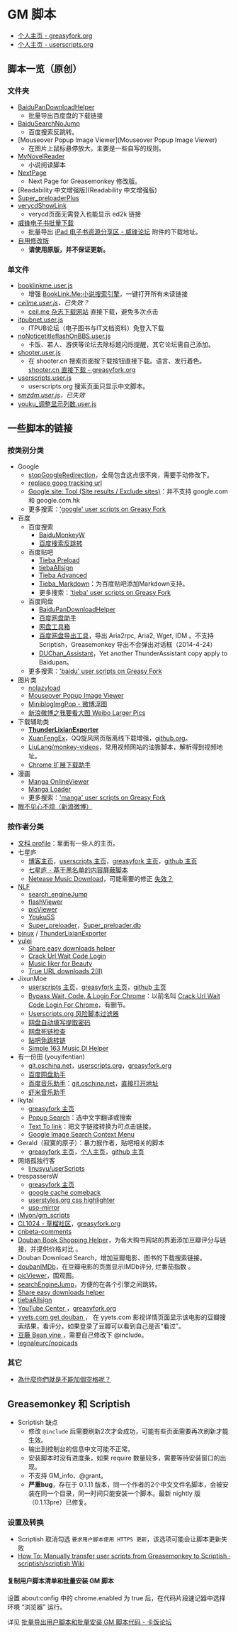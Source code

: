 GM 脚本
========

- [个人主页 - greasyfork.org][greasyfork_ywzhaiqi]
- [个人主页 - userscripts.org][userscripts_ywzhaiqi]

脚本一览（原创）
---------------

### 文件夹

- [BaiduPanDownloadHelper](BaiduPanDownloadHelper)
    - 批量导出百度盘的下载链接
- [BaiduSearchNoJump](BaiduSearchNoJump)
	- 百度搜索反跳转。
- [Mouseover Popup Image Viewer](Mouseover Popup Image Viewer)
    - 在图片上鼠标悬停放大，主要是一些自写的规则。
- [MyNovelReader](MyNovelReader)
	- 小说阅读脚本
- [NextPage](NextPage)
	- Next Page for Greasemonkey 修改版。
- [Readability 中文增强版](Readability 中文增强版)
- [Super_preloaderPlus](Super_preloaderPlus)
- [verycdShowLink](verycdShowLink)
    - verycd页面无需登入也能显示 ed2k 链接
- [威锋电子书批量下载](威锋电子书批量下载)
    - 批量导出 [iPad 电子书资源分享区 - 威锋论坛][] 附件的下载地址。
- [自用修改版](自用修改版)
    - **请使用原版，并不保证更新。**

### 单文件

- [booklinkme.user.js](booklinkme.user.js)
    - 增强 [BookLink.Me:小说搜索引擎][]，一键打开所有未读链接
- *[ceilme.user.js](ceilme.user.js)，已失效？*
    - [ceil.me 杂志下载网站][] 直接下载，避免多次点击
- [itpubnet.user.js](itpubnet.user.js)
    - ITPUB论坛（电子图书与IT文档资料）免登入下载
- [noNoticetitleflashOnBBS.user.js](noNoticetitleflashOnBBS.user.js)
    - 卡饭、若人、游侠等论坛去除标题闪烁提醒，其它论坛需自己添加。
- [shooter.user.js](shooter.user.js)
    - 在 shooter.cn 搜索页面按下载按钮直接下载。语言、发行着色。[shooter.cn 直接下载 - greasyfork.org][3]
- [userscripts.user.js](userscripts.user.js)
    - userscripts.org 搜索页面只显示中文脚本。
- *[smzdm.user.js](smzdm.user.js)，已失效*
- [youku_调整显示列数.user.js](youku_调整显示列数.user.js)


一些脚本的链接
-------------

### 按类别分类

- Google
	- [stopGoogleRedirection][4]，全局包含这点很不爽，需要手动修改下。
	- [replace goog tracking url][5]
	- [Google site: Tool (Site results / Exclude sites)][6]：并不支持 google.com 和 google.com.hk
	- 更多搜索：['google' user scripts on Greasy Fork][7]
- 百度
	- 百度搜索
	    - [BaiduMonkeyW][8]
	    - [百度搜索反跳转][9]
	- 百度贴吧
	    - [Tieba Preload][10]
	    - [tiebaAllsign][11]
	    - [Tieba Advanced][12]
	    - [Tieba_Markdown][13]：为百度贴吧添加Markdown支持。
	    - 更多搜索：['tieba' user scripts on Greasy Fork][14]
	- 百度网盘
	    - [BaiduPanDownloadHelper][15]
	    - [百度网盘助手][16]
	    - [网盘工具箱][17]
	    - [百度网盘导出工具][18]，导出 Aria2rpc, Aria2, Wget, IDM 。不支持 Scriptish，Greasemonkey 导出不会弹出对话框（2014-4-24）
	    - [DUChan_Assistant][19]，Yet another ThunderAssistant copy apply to Baidupan。
	- 更多搜索：['baidu' user scripts on Greasy Fork][20]
- 图片类
    - [nolazyload][21]
    - [Mouseover Popup Image Viewer][22]
    - [MiniblogImgPop - 微博浮图][23]
    - [新浪微博之我要看大图 Weibo Larger Pics][24]
- 下载辅助类
	- **[ThunderLixianExporter][25]**
	- [XuanFengEx][26]，QQ旋风网页版离线下载增强，[github.org][27]。
	- [LiuLang/monkey-videos][28]，常用视频网站的油㺅脚本，解析得到视频地址。
	- [Chrome 扩展下载助手][29]
- 漫画
	- [Manga OnlineViewer][30]
	- [Manga Loader][31]
	- 更多搜索：['manga' user scripts on Greasy Fork][32]
- [眼不见心不烦（新浪微博）][33]

### 按作者分类

- [文科 profile][34]：里面有一些人的主页。
- 七星庐
	- [博客主页][35]，[userscripts 主页][36]，[greasyfork 主页][37]，[github 主页][38]
	- [七星庐 - 基于黑名单的内容屏蔽脚本][39]
	- [Netease Music Download][40]，可能需要的修正 [失效？][41]
- [NLF][42]
	- [search_engineJump][43]
    - [flashViewer][44]
    - [picViewer][45]
    - [YoukuSS][46]
    - [Super_preloader][47]，[Super_preloader.db][48]
- [binux][49] / [ThunderLixianExporter][50]
- [yulei][51]
    - [Share easy downloads helper][52]
    - [Crack Url Wait Code Login][53]
    - [Music liker for Beauty][54]
    - [True URL downloads 2(Ⅱ)][55]
- JixunMoe
	- [userscripts 主页][56]，[greasyfork 主页][57]，[github 主页][58]
	- [Bypass Wait, Code, & Login For Chrome][59]：以前名叫 [Crack Url Wait Code Login For Chrome][60]，有删节。
    - [Userscripts.org 风险脚本过滤器][61]
    - [网盘自动填写提取密码][62]
    - [网盘死链检查][63]
    - [贴吧免跳转链][64]
    - [Simple 163 Music Dl Helper][65]
- 有一份田 (youyifentian)
	- [git.oschina.net][66]，[userscripts.org][67]，[greasyfork.org][68]
	- [百度网盘助手][69]
	- [百度音乐助手][70]：[git.oschina.net][71]，[直接打开地址][72]
	- [虾米音乐助手][73]
- lkytal
	- [greasyfork 主页][74]
	- [Popup Search][75]：选中文字翻译或搜索
	- [Text To link][76]：把文字链接转换为可点击链接。
	- [Google Image Search Context Menu][77]
- Gerald（寂寞的原子）：暴力猴作者，贴吧相关的脚本
	- [greasyfork 主页][78]，[个人主页][79]，[github 主页][80]
- 网络孤独行客
	- [linusyu/userScripts][81]
- trespassersW
	- [greasyfork 主页][82]
	- [google cache comeback][83]
	- [userstyles.org css highlighter][84]
	- [uso-mirror][85]
- [iMyon/gm_scripts][86]
- [CL1024 - 草榴社区][87]，[greasyfork.org][88]
- [cnbeta-comments][89]
- [Douban Book Shopping Helper][90]，为各大购书网站的界面添加豆瓣评分与链接，并提供价格对比 。
- Douban Download Search，增加豆瓣电影、图书的下载搜索链接。
- [doubanIMDb][91]，在豆瓣电影的页面显示IMDb评分, 烂番茄指数 。
- [picViewer][92]，围观图。
- [searchEngineJump][93]，方便的在各个引擎之间跳转。
- [Share easy downloads helper ][94]
- [tiebaAllsign][95]
- [YouTube Center ][96]，[greasyfork.org][97]
- [yyets.com get douban ][98]， 在 yyets.com 影视详情页面显示该电影的豆瓣搜索结果，看评分。如果登录了豆瓣可以看到自己是否“看过”。
- [豆藤 Bean vine ][99]，需要自己修改下 @include。
- [legnaleurc/nopicads][100]

### 其它

- [為什麼你們就是不能加個空格呢？][101]


Greasemonkey 和 Scriptish
-------------------------

- Scriptish 缺点
	- 修改 `@include` 后需要刷新2次才会成功，可能有些页面需要再次刷新才能生效。
	- 输出到控制台的信息中文可能不正常。
	- 安装脚本时没有进度条，如果 require 数量较多，需要等待安装窗口的出现。
	- 不支持 GM_info、@grant。
	- **严重bug**，存在于 0.1.11 版本，同一个作者的2个中文文件名脚本，会被安装在同一个目录，同一时间只能安装一个脚本。最新 nightly 版（0.1.13pre）已修复。

### 设置及转换

- Scriptish 取消勾选 `要求用户脚本使用 HTTPS 更新`，该选项可能会让脚本更新失败
- [How To: Manually transfer user scripts from Greasemonkey to Scriptish · scriptish/scriptish Wiki][102]

#### 复制用户脚本清单和批量安装 GM 脚本

设置 about:config 中的 chrome.enabled 为 true 后，在代码片段速记器中选择环境 “浏览器” 运行。

详见 [批量导出用户脚本和批量安装 GM 脚本代码 - 卡饭论坛][103]


[greasyfork_ywzhaiqi]: https://greasyfork.org/users/145-ywzhaiqi
[userscripts_ywzhaiqi]: http://userscripts.org:8080/users/138842/scripts
[BookLink.Me:小说搜索引擎]: http://booklink.me/
[iPad 电子书资源分享区 - 威锋论坛]: http://bbs.feng.com/thread-htm-fid-224.html



[ceil.me 杂志下载网站]: http://www.ceil.me/
[3]: https://greasyfork.org/scripts/304
[4]: http://userscripts.org:8080/scripts/show/186798
[5]: https://greasyfork.org/scripts/2283-replace-goog-tracking-url
[6]: https://greasyfork.org/scripts/1679-google-site-tool-site-results-exclude-sites
[7]: https://greasyfork.org/scripts/search?q=google
[8]: http://userscripts.org/scripts/show/131861
[9]: http://userscripts.org/scripts/show/161812
[10]: http://userscripts.org/scripts/show/423917
[11]: http://userscripts.org/scripts/show/141939
[12]: http://userscripts.org/scripts/show/152918
[13]: https://greasyfork.org/scripts/1921-tieba-markdown
[14]: https://greasyfork.org/scripts/search?q=tieba
[15]: http://userscripts.org:8080/scripts/show/162138
[16]: https://greasyfork.org/scripts/986-%E7%99%BE%E5%BA%A6%E7%BD%91%E7%9B%98%E5%8A%A9%E6%89%8B
[17]: http://userscripts.org:8080/scripts/show/159911
[18]: http://userscripts.org:8080/scripts/show/178301
[19]: http://userscripts.org:8080/scripts/show/141767
[20]: https://greasyfork.org/scripts/search?q=baidu
[21]: http://userscripts.org/scripts/show/151249
[22]: http://userscripts.org/scripts/show/109262
[23]: http://userscripts.org/scripts/show/83994
[24]: http://userscripts.org/scripts/show/173273
[25]: http://binux.github.io/ThunderLixianExporter/
[26]: https://greasyfork.org/scripts/354-xuanfengex
[27]: https://github.com/rhyzx/xuanfeng-userscript
[28]: https://github.com/LiuLang/monkey-videos
[29]: http://userscripts.org:8080/scripts/show/156472
[30]: https://greasyfork.org/scripts/1319-manga-onlineviewer
[31]: https://greasyfork.org/scripts/692-manga-loader
[32]: https://greasyfork.org/scripts/search?q=manga
[33]: https://greasyfork.org/scripts/1708-%E7%9C%BC%E4%B8%8D%E8%A7%81%E5%BF%83%E4%B8%8D%E7%83%A6-%E6%96%B0%E6%B5%AA%E5%BE%AE%E5%8D%9A/
[34]: https://greasyfork.org/users/54-%E6%96%87%E7%A7%91
[35]: http://qixinglu.com/
[36]: http://userscripts.org:8080/users/78308/scripts
[37]: https://greasyfork.org/users/1359-muzuiget
[38]: https://github.com/muzuiget/greasemonkey-scripts
[39]: http://qixinglu.com/post/blacklist_blocker_greasemonkey_script.html
[40]: https://greasyfork.org/scripts/1099-netease-music-download
[41]: https://greasyfork.org/forum/discussion/531/%E5%A4%B1%E6%95%88#latest
[42]: http://userscripts.org:8080/users/202260/scripts
[43]: http://userscripts.org:8080/scripts/show/84970
[44]: http://userscripts.org:8080/scripts/show/187351
[45]: http://userscripts.org:8080/scripts/show/105741
[46]: http://userscripts.org:8080/scripts/show/84972
[47]: http://userscripts.org:8080/scripts/show/84937
[48]: http://userscripts.org:8080/scripts/show/93080
[49]: https://github.com/binux
[50]: https://github.com/binux/ThunderLixianExporter
[51]: http://userscripts.org:8080/users/494707/scripts
[52]: http://userscripts.org:8080/scripts/show/155175
[53]: http://userscripts.org:8080/scripts/show/153190
[54]: http://userscripts.org:8080/scripts/show/161719
[55]: http://userscripts.org:8080/scripts/show/157556
[56]: http://userscripts.org:8080/users/474953/scripts
[57]: https://greasyfork.org/users/44-jixunmoe
[58]: https://github.com/JixunMoe
[59]: https://greasyfork.org/scripts/125-bypass-wait-code-login-for-chrome
[60]: http://userscripts.org:8080/scripts/show/157621
[61]: http://userscripts.org:8080/scripts/show/164600
[62]: https://greasyfork.org/scripts/1002-%E7%BD%91%E7%9B%98%E8%87%AA%E5%8A%A8%E5%A1%AB%E5%86%99%E6%8F%90%E5%8F%96%E5%AF%86%E7%A0%81
[63]: https://greasyfork.org/scripts/1262-%E7%BD%91%E7%9B%98%E6%AD%BB%E9%93%BE%E6%A3%80%E6%9F%A5
[64]: https://greasyfork.org/scripts/126-%E8%B4%B4%E5%90%A7%E5%85%8D%E8%B7%B3%E8%BD%AC%E9%93%BE
[65]: https://greasyfork.org/scripts/2733-simple-163-music-dl-helper
[66]: http://git.oschina.net/youyifentian
[67]: http://userscripts.org:8080/users/528225/scripts
[68]: https://greasyfork.org/users/297-%E6%9C%89%E4%B8%80%E4%BB%BD%E7%94%B0
[69]: https://greasyfork.org/scripts/986-%E7%99%BE%E5%BA%A6%E7%BD%91%E7%9B%98%E5%8A%A9%E6%89%8B
[70]: https://greasyfork.org/scripts/483-%E7%99%BE%E5%BA%A6%E9%9F%B3%E4%B9%90%E5%8A%A9%E6%89%8B
[71]: http://git.oschina.net/youyifentian/script_baidumusic
[72]: http://git.oschina.net/youyifentian/script_baidumusic/raw/master/baidumusicscript.js
[73]: https://greasyfork.org/scripts/987-%E8%99%BE%E7%B1%B3%E9%9F%B3%E4%B9%90%E5%8A%A9%E6%89%8B
[74]: https://greasyfork.org/users/152-lkytal
[75]: https://greasyfork.org/scripts/340-popup-search
[76]: https://greasyfork.org/scripts/342-text-to-link
[77]: https://greasyfork.org/scripts/344-google-image-search-context-menu
[78]: https://greasyfork.org/users/48-gerald
[79]: http://geraldl.ml/
[80]: https://github.com/gera2ld
[81]: https://github.com/linusyu/userScripts
[82]: https://greasyfork.org/users/5-trespassersw
[83]: https://greasyfork.org/scripts/725-google-cache-comeback
[84]: https://greasyfork.org/scripts/41-userstyles-org-css-highlighter
[85]: https://greasyfork.org/scripts/2222-uso-mirror
[86]: https://github.com/iMyon/gm_scripts
[87]: http://userscripts.org:8080/scripts/show/151695
[88]: https://greasyfork.org/scripts/1983-cl1024
[89]: http://userscripts.org:8080/scripts/show/152818
[90]: http://userscripts.org:8080/scripts/show/172327
[91]: http://userscripts.org:8080/scripts/show/103552
[92]: http://userscripts.org:8080/scripts/show/105741
[93]: http://userscripts.org:8080/scripts/show/84970
[94]: http://userscripts.org:8080/scripts/show/155175
[95]: https://greasyfork.org/scripts/152-tiebaallsign
[96]: http://userscripts.org:8080/scripts/show/114002
[97]: https://greasyfork.org/scripts/943-youtube-center
[98]: http://userscripts.org:8080/scripts/show/131503
[99]: http://userscripts.org:8080/scripts/show/49911
[100]: https://github.com/legnaleurc/nopicads
[101]: https://greasyfork.org/scripts/2185-%E7%82%BA%E4%BB%80%E9%BA%BC%E4%BD%A0%E5%80%91%E5%B0%B1%E6%98%AF%E4%B8%8D%E8%83%BD%E5%8A%A0%E5%80%8B%E7%A9%BA%E6%A0%BC%E5%91%A2
[102]: https://github.com/scriptish/scriptish/wiki/How-To%3A--Manually-transfer-user-scripts-from-Greasemonkey-to-Scriptish
[103]: http://bbs.kafan.cn/thread-1747445-1-1.html
